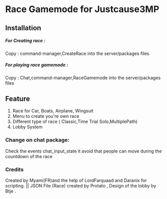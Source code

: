# Race Gamemode for Justcause3MP


## Installation

##### For Creating race :
Copy : command-manager,CreateRace into the server/packages files

##### For playing race gamemode :
Copy : Chat,command-manager,RaceGamemode into the server/packages files

## Feature

1. Race for Car, Boats, Airplane, Wingsuit
2. Menu to create you're own race
3. Different type of race ( Classic,Time Trial Solo,MultiplePath)
4. Lobby System


### Change on chat package:

Check the events chat_input_state it avoid that people can move during the countdown of the race

### Credits

Created by Myami(FR)and the help of LordFarquaad and Daranix for scripting. || JSON File (Race) created by Protato , Design of the lobby by Btje .
